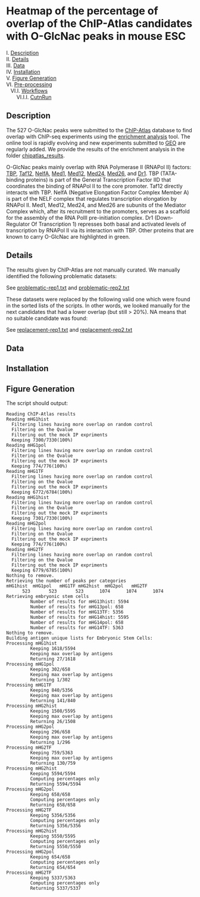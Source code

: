 # Heatmap of the percentage of overlap of the ChIP-Atlas candidates with O-GlcNac peaks in mouse ESC

I. [Description](#description)  
II. [Details](#details)  
III. [Data](#data)  
IV. [Installation](#installation)  
V. [Figure Generation](#figure-generation)  
VI. [Pre-processing](#pre-processing)  
&nbsp;&nbsp; VI.I. [Workflows](#workflows)  
&nbsp;&nbsp;&nbsp;&nbsp;&nbsp;&nbsp; VI.I.I. [CutnRun](#cutnrun)  

## Description

The 527 O-GlcNac peaks were submitted to the [ChIP-Atlas](https://chip-atlas.org/) database to find overlap with ChIP-seq experiments using the [enrichment analysis](https://chip-atlas.org/enrichment_analysis) tool. The online tool is rapidly evolving and new experiments submitted to [GEO](https://www.ncbi.nlm.nih.gov/geo/) are regularly added. We provide the results of the enrichment analysis in the folder [chipatlas_results](chipatlas_results/).

O-GlcNac peaks mainly overlap with RNA Polymerase II (RNAPol II) factors: [TBP](https://www.genecards.org/cgi-bin/carddisp.pl?gene=TBP), [Taf12](https://www.genecards.org/cgi-bin/carddisp.pl?gene=TAF12&keywords=Taf12), [NelfA](https://www.genecards.org/cgi-bin/carddisp.pl?gene=NELFA&keywords=nelfa), [Med1](https://genecards.org/cgi-bin/carddisp.pl?gene=MED1&keywords=Med1), [Med12](https://www.genecards.org/cgi-bin/carddisp.pl?gene=MED12&keywords=med12), [Med24](https://www.genecards.org/cgi-bin/carddisp.pl?gene=MED24&keywords=med24), [Med26](https://www.genecards.org/cgi-bin/carddisp.pl?gene=MED26&keywords=med26), and [Dr1](https://www.genecards.org/cgi-bin/carddisp.pl?gene=DR1&keywords=dr1). TBP (TATA-binding proteins) is part of the General Transcription Factor IID that coordinates the binding of RNAPol II to the core promoter. Taf12 directly interacts with TBP. NelfA (Negative Elongation Factor Complex Member A) is part of the NELF complex that regulates transcription elongation by RNAPol II. Med1, Med12, Med24, and Med26 are subunits of the Mediator Complex which, after its recruitment to the promoters, serves as a scaffold for the assembly of the RNA PolII pre-initiation complex. Dr1 (Down-Regulator Of Transcription 1) represses both basal and activated levels of transcription by RNAPol II via its interaction with TBP. Other proteins that are known to carry O-GlcNac are highlighted in green.

## Details

The results given by ChIP-Atlas are not manually curated. We manually identified the following problematic datasets:

See [problematic-rep1.txt](replacement-files/problematic-rep1.txt) and [problematic-rep2.txt](replacement-files/problematic-rep2.txt)

These datasets were replaced by the following valid one which were found in the sorted lists of the scripts. In other words, we looked manually for the next candidates that had a lower overlap (but still > 20%). NA means that no suitable candidate was found:

See [replacement-rep1.txt](replacement-files/replacement-rep1.txt) and [replacement-rep2.txt](replacement-files/replacement-rep2.txt)

## Data
## Installation
## Figure Generation

The script should output:

```
Reading ChIP-Atlas results
Reading mHG1hist
  Filtering lines having more overlap on random control
  Filtering on the Qvalue
  Filtering out the mock IP expriments
  Keeping 7300/7330(100%)
Reading mHG1pol
  Filtering lines having more overlap on random control
  Filtering on the Qvalue
  Filtering out the mock IP expriments
  Keeping 774/776(100%)
Reading mHG1TF
  Filtering lines having more overlap on random control
  Filtering on the Qvalue
  Filtering out the mock IP expriments
  Keeping 6772/6784(100%)
Reading mHG1hist
  Filtering lines having more overlap on random control
  Filtering on the Qvalue
  Filtering out the mock IP expriments
  Keeping 7301/7330(100%)
Reading mHG2pol
  Filtering lines having more overlap on random control
  Filtering on the Qvalue
  Filtering out the mock IP expriments
  Keeping 774/776(100%)
Reading mHG2TF
  Filtering lines having more overlap on random control
  Filtering on the Qvalue
  Filtering out the mock IP expriments
  Keeping 6779/6785(100%)
Nothing to remove.
Retrieving the number of peaks per categories
mHG1hist  mHG1pol   mHG1TF mHG2hist  mHG2pol   mHG2TF
      523       523       523      1074      1074      1074
Retrieving embryonic stem cells
         Number of results for mHG13hist: 5594
         Number of results for mHG13pol: 658
         Number of results for mHG13TF: 5356
         Number of results for mHG14hist: 5595
         Number of results for mHG14pol: 658
         Number of results for mHG14TF: 5363
Nothing to remove.
Building antigen unique lists for Embryonic Stem Cells:
Processing mHG1hist
         Keeping 1618/5594
         Keeping max overlap by antigens
         Returning 27/1618
Processing mHG1pol
         Keeping 302/658
         Keeping max overlap by antigens
         Returning 1/302
Processing mHG1TF
         Keeping 840/5356
         Keeping max overlap by antigens
         Returning 141/840
Processing mHG2hist
         Keeping 1508/5595
         Keeping max overlap by antigens
         Returning 26/1508
Processing mHG2pol
         Keeping 296/658
         Keeping max overlap by antigens
         Returning 1/296
Processing mHG2TF
         Keeping 759/5363
         Keeping max overlap by antigens
         Returning 130/759
Processing mHG2hist
         Keeping 5594/5594
         Computing percentages only
         Returning 5594/5594
Processing mHG2pol
         Keeping 658/658
         Computing percentages only
         Returning 658/658
Processing mHG2TF
         Keeping 5356/5356
         Computing percentages only
         Returning 5356/5356
Processing mHG2hist
         Keeping 5550/5595
         Computing percentages only
         Returning 5550/5550
Processing mHG2pol
         Keeping 654/658
         Computing percentages only
         Returning 654/654
Processing mHG2TF
         Keeping 5337/5363
         Computing percentages only
         Returning 5337/5337
```
